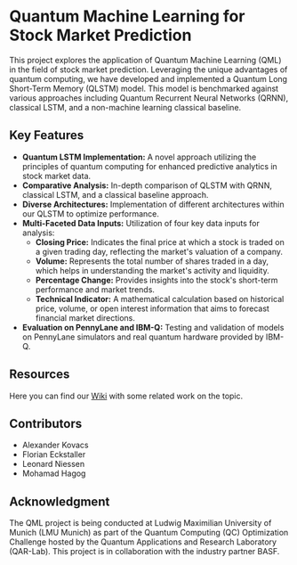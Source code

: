 # Quantum Machine Learning for Stock Market Prediction
This project explores the application of Quantum Machine Learning (QML) in the field of stock market prediction. Leveraging the unique advantages of quantum computing, we have developed and implemented a Quantum Long Short-Term Memory (QLSTM) model. This model is benchmarked against various approaches including Quantum Recurrent Neural Networks (QRNN), classical LSTM, and a non-machine learning classical baseline.

## Key Features
- **Quantum LSTM Implementation:** A novel approach utilizing the principles of quantum computing for enhanced predictive analytics in stock market data.
- **Comparative Analysis:** In-depth comparison of QLSTM with QRNN, classical LSTM, and a classical baseline approach.
- **Diverse Architectures:** Implementation of different architectures within our QLSTM to optimize performance.
- **Multi-Faceted Data Inputs:** Utilization of four key data inputs for analysis:
  - **Closing Price:** Indicates the final price at which a stock is traded on a given trading day, reflecting the market's valuation of a company.
  - **Volume:** Represents the total number of shares traded in a day, which helps in understanding the market's activity and liquidity.
  - **Percentage Change:** Provides insights into the stock's short-term performance and market trends.
  - **Technical Indicator:** A mathematical calculation based on historical price, volume, or open interest information that aims to forecast financial market directions.
- **Evaluation on PennyLane and IBM-Q:** Testing and validation of models on PennyLane simulators and real quantum hardware provided by IBM-Q.

## Resources
Here you can find our [Wiki]([https://gitlab.lrz.de/mobile-ifi/qcp/23ws/quantum_finance_basf/-/wikis/Papers](https://github.com/Hajuj/Quantum-Machine-Learning-for-Stock-Market-Prediction/wiki/Papers)) with some related work on the topic.

## Contributors
- Alexander Kovacs
- Florian Eckstaller
- Leonard Niessen
- Mohamad Hagog

## Acknowledgment
The QML project is being conducted at Ludwig Maximilian University of Munich (LMU Munich) as part of the Quantum Computing (QC) Optimization Challenge hosted by the Quantum Applications and Research Laboratory (QAR-Lab). This project is in collaboration with the industry partner BASF.
